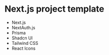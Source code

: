 # Next.js project template

- Next.js
- NextAuth.js
- Prisma
- Shadcn UI
- Tailwind CSS
- React Icons
